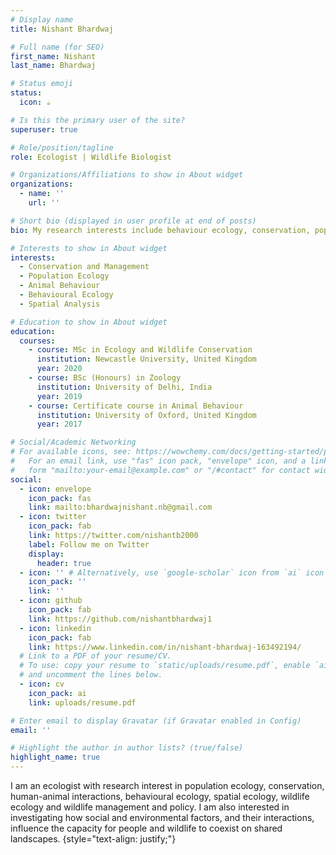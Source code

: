 ```yaml
---
# Display name
title: Nishant Bhardwaj

# Full name (for SEO)
first_name: Nishant
last_name: Bhardwaj

# Status emoji
status:
  icon: ☕️

# Is this the primary user of the site?
superuser: true

# Role/position/tagline
role: Ecologist | Wildlife Biologist

# Organizations/Affiliations to show in About widget
organizations:
  - name: ''
    url: ''

# Short bio (displayed in user profile at end of posts)
bio: My research interests include behaviour ecology, conservation, population ecology, management and policy

# Interests to show in About widget
interests:
  - Conservation and Management
  - Population Ecology 
  - Animal Behaviour
  - Behavioural Ecology
  - Spatial Analysis

# Education to show in About widget
education:
  courses:
    - course: MSc in Ecology and Wildlife Conservation
      institution: Newcastle University, United Kingdom
      year: 2020
    - course: BSc (Honours) in Zoology
      institution: University of Delhi, India
      year: 2019
    - course: Certificate course in Animal Behaviour
      institution: University of Oxford, United Kingdom
      year: 2017

# Social/Academic Networking
# For available icons, see: https://wowchemy.com/docs/getting-started/page-builder/#icons
#   For an email link, use "fas" icon pack, "envelope" icon, and a link in the
#   form "mailto:your-email@example.com" or "/#contact" for contact widget.
social:
  - icon: envelope
    icon_pack: fas
    link: mailto:bhardwajnishant.nb@gmail.com 
  - icon: twitter
    icon_pack: fab
    link: https://twitter.com/nishantb2000
    label: Follow me on Twitter
    display:
      header: true
  - icon: '' # Alternatively, use `google-scholar` icon from `ai` icon pack
    icon_pack: ''
    link: ''
  - icon: github
    icon_pack: fab
    link: https://github.com/nishantbhardwaj1
  - icon: linkedin
    icon_pack: fab
    link: https://www.linkedin.com/in/nishant-bhardwaj-163492194/ 
  # Link to a PDF of your resume/CV.
  # To use: copy your resume to `static/uploads/resume.pdf`, enable `ai` icons in `params.yaml`,
  # and uncomment the lines below.
  - icon: cv
    icon_pack: ai
    link: uploads/resume.pdf

# Enter email to display Gravatar (if Gravatar enabled in Config)
email: ''

# Highlight the author in author lists? (true/false)
highlight_name: true
---
```


I am an ecologist with research interest in population ecology, conservation, human-animal interactions, behavioural ecology, spatial ecology, wildlife ecology and wildlife management and policy. I am also interested in investigating how social and environmental factors, and their interactions, influence the capacity for people and wildlife to coexist on shared landscapes.
{style="text-align: justify;"}
